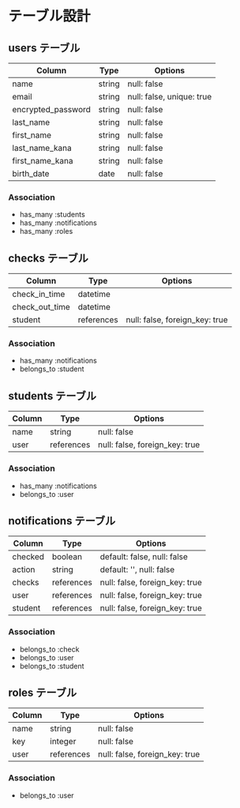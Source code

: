# テーブル設計

## users テーブル

| Column             | Type   | Options                   |
| ------------------ | ------ | ------------------------- |
| name               | string | null: false               |
| email              | string | null: false, unique: true |
| encrypted_password | string | null: false               |
| last_name          | string | null: false               |
| first_name         | string | null: false               |
| last_name_kana     | string | null: false               |
| first_name_kana    | string | null: false               |
| birth_date         | date   | null: false               |

### Association

- has_many :students
- has_many :notifications
- has_many :roles

## checks テーブル

| Column             | Type        | Options                        |
| ------------------ | ----------- | ------------------------------ |
| check_in_time      | datetime    |                                |
| check_out_time     | datetime    |                                |
| student            | references  | null: false, foreign_key: true |

### Association

- has_many   :notifications
- belongs_to :student

## students テーブル

| Column             | Type        | Options                        |
| ------------------ | ----------- | ------------------------------ |
| name               | string      | null: false                    |
| user               | references  | null: false, foreign_key: true |

### Association

- has_many   :notifications
- belongs_to :user

## notifications テーブル

| Column             | Type        | Options                        |
| ------------------ | ----------- | ------------------------------ |
| checked            | boolean     | default: false, null: false    |
| action             | string      | default: '', null: false       |
| checks             | references  | null: false, foreign_key: true |
| user               | references  | null: false, foreign_key: true |
| student            | references  | null: false, foreign_key: true |


### Association

- belongs_to :check
- belongs_to :user
- belongs_to :student

## roles テーブル

| Column             | Type        | Options                        |
| ------------------ | ----------- | ------------------------------ |
| name               | string      | null: false                    |
| key                | integer     | null: false                    |
| user               | references  | null: false, foreign_key: true |

### Association

- belongs_to :user

